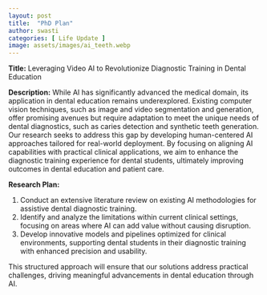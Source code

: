 ```yaml
---
layout: post
title:  "PhD Plan"
author: swasti
categories: [ Life Update ]
image: assets/images/ai_teeth.webp
---
```


**Title:** Leveraging Video AI to Revolutionize Diagnostic Training in Dental Education 

**Description:** While AI has significantly advanced the medical domain, its application in dental education remains underexplored. Existing computer vision techniques, such as image and video segmentation and generation, offer promising avenues but require adaptation to meet the unique needs of dental diagnostics, such as caries detection and synthetic teeth generation. Our research seeks to address this gap by developing human-centered AI approaches tailored for real-world deployment. By focusing on aligning AI capabilities with practical clinical applications, we aim to enhance the diagnostic training experience for dental students, ultimately improving outcomes in dental education and patient care. 

**Research Plan:** 

1. Conduct an extensive literature review on existing AI methodologies for assistive dental diagnostic training.
2. Identify and analyze the limitations within current clinical settings, focusing on areas where AI can add value without causing disruption.
3. Develop innovative models and pipelines optimized for clinical environments, supporting dental students in their diagnostic training with enhanced precision and usability. 

This structured approach will ensure that our solutions address practical challenges, driving meaningful advancements in dental education through AI.
